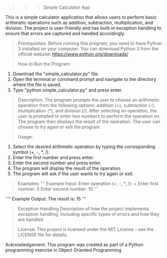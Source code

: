 >>> Simple Calculator App

This is a simple calculator application that allows users to perform basic arithmetic operations such as addition, subtraction, multiplication, and division. The project is user-friendly and has built-in exception handling to ensure that errors are captured and handled accordingly.

> Prerequisites:
Before running this program, you need to have Python 3 installed on your computer. You can download Python 3 from the official website: https://www.python.org/downloads/

> How to Run the Program:
1. Download the "simple_calculator.py" file.
2. Open the terminal or command prompt and navigate to the directory where the file is saved.
3. Type "python simple_calculator.py" and press enter.

> Description:
The program prompts the user to choose an arithmetic operation from the following options: addition (+), subtraction (-), multiplication (*), and division (/). After selecting an operation, the user is prompted to enter two numbers to perform the operation on. The program then displays the result of the operation. The user can choose to try again or exit the program.

> Usage:
1. Select the desired arithmetic operation by typing the corresponding symbol (+, -, *, /).
2. Enter the first number and press enter.
3. Enter the second number and press enter.
4. The program will display the result of the operation.
5. The program will ask if the user wants to try again or exit.

> Examples:
'''
    Example Input:
        Enter operation (+, -, *, /): +
        Enter first number: 5
        Enter second number: 10
'''

''''
    Example Output:
        The result is: 15
'''
> Exception Handling
Description of how the project implements exception handling, including specific types of errors and how they are handled.

> License:
This project is licensed under the MIT License - see the LICENSE file for details.

Acknowledgement:
This program was created as part of a Python programming exercise in Object Oriented Programming